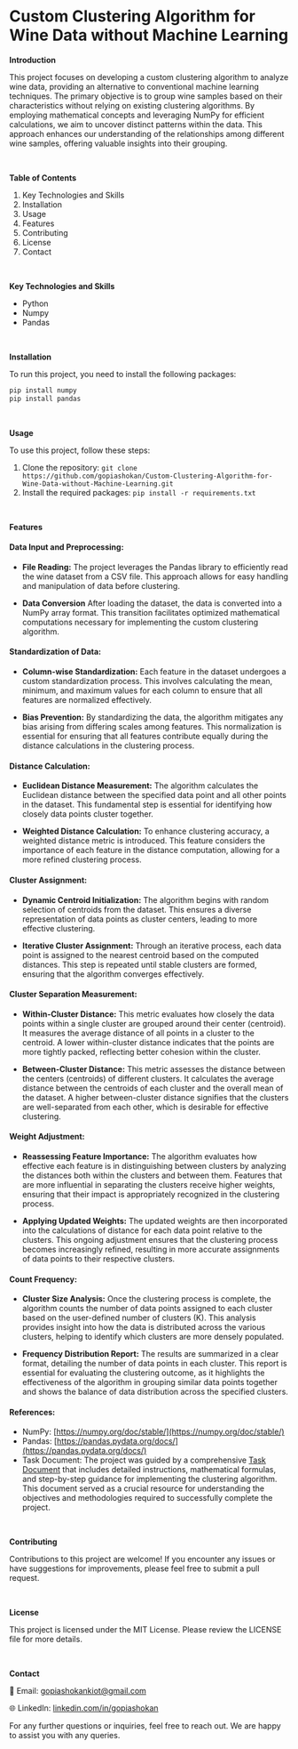 # Custom Clustering Algorithm for Wine Data without Machine Learning

**Introduction**

This project focuses on developing a custom clustering algorithm to analyze wine data, providing an alternative to conventional machine learning techniques. The primary objective is to group wine samples based on their characteristics without relying on existing clustering algorithms. By employing mathematical concepts and leveraging NumPy for efficient calculations, we aim to uncover distinct patterns within the data. This approach enhances our understanding of the relationships among different wine samples, offering valuable insights into their grouping.

<br />

**Table of Contents**

1. Key Technologies and Skills
2. Installation
3. Usage
4. Features
5. Contributing
6. License
7. Contact

<br />

**Key Technologies and Skills**
- Python
- Numpy
- Pandas

<br />

**Installation**

To run this project, you need to install the following packages:

```python
pip install numpy
pip install pandas
```

<br />

**Usage**

To use this project, follow these steps:

1. Clone the repository: ```git clone https://github.com/gopiashokan/Custom-Clustering-Algorithm-for-Wine-Data-without-Machine-Learning.git```
2. Install the required packages: ```pip install -r requirements.txt```

<br />

**Features**

#### Data Input and Preprocessing:
   - **File Reading:** The project leverages the Pandas library to efficiently read the wine dataset from a CSV file. This approach allows for easy handling and manipulation of data before clustering.

   - **Data Conversion** After loading the dataset, the data is converted into a NumPy array format. This transition facilitates optimized mathematical computations necessary for implementing the custom clustering algorithm.

#### Standardization of Data:
   - **Column-wise Standardization:** Each feature in the dataset undergoes a custom standardization process. This involves calculating the mean, minimum, and maximum values for each column to ensure that all features are normalized effectively.

   - **Bias Prevention:** By standardizing the data, the algorithm mitigates any bias arising from differing scales among features. This normalization is essential for ensuring that all features contribute equally during the distance calculations in the clustering process.

#### Distance Calculation:
   - **Euclidean Distance Measurement:** The algorithm calculates the Euclidean distance between the specified data point and all other points in the dataset. This fundamental step is essential for identifying how closely data points cluster together.

   - **Weighted Distance Calculation:** To enhance clustering accuracy, a weighted distance metric is introduced. This feature considers the importance of each feature in the distance computation, allowing for a more refined clustering process.

#### Cluster Assignment:
   - **Dynamic Centroid Initialization:** The algorithm begins with random selection of centroids from the dataset. This ensures a diverse representation of data points as cluster centers, leading to more effective clustering.

   - **Iterative Cluster Assignment:** Through an iterative process, each data point is assigned to the nearest centroid based on the computed distances. This step is repeated until stable clusters are formed, ensuring that the algorithm converges effectively.

#### Cluster Separation Measurement:
   - **Within-Cluster Distance:** This metric evaluates how closely the data points within a single cluster are grouped around their center (centroid). It measures the average distance of all points in a cluster to the centroid. A lower within-cluster distance indicates that the points are more tightly packed, reflecting better cohesion within the cluster.

   - **Between-Cluster Distance:** This metric assesses the distance between the centers (centroids) of different clusters. It calculates the average distance between the centroids of each cluster and the overall mean of the dataset. A higher between-cluster distance signifies that the clusters are well-separated from each other, which is desirable for effective clustering.

#### Weight Adjustment:
   - **Reassessing Feature Importance:** The algorithm evaluates how effective each feature is in distinguishing between clusters by analyzing the distances both within the clusters and between them. Features that are more influential in separating the clusters receive higher weights, ensuring that their impact is appropriately recognized in the clustering process.

   - **Applying Updated Weights:** The updated weights are then incorporated into the calculations of distance for each data point relative to the clusters. This ongoing adjustment ensures that the clustering process becomes increasingly refined, resulting in more accurate assignments of data points to their respective clusters.

#### Count Frequency:
   - **Cluster Size Analysis:** Once the clustering process is complete, the algorithm counts the number of data points assigned to each cluster based on the user-defined number of clusters (K). This analysis provides insight into how the data is distributed across the various clusters, helping to identify which clusters are more densely populated.

   - **Frequency Distribution Report:** The results are summarized in a clear format, detailing the number of data points in each cluster. This report is essential for evaluating the clustering outcome, as it highlights the effectiveness of the algorithm in grouping similar data points together and shows the balance of data distribution across the specified clusters.


#### References:

   - NumPy: [https://numpy.org/doc/stable/](https://numpy.org/doc/stable/)
   - Pandas: [https://pandas.pydata.org/docs/](https://pandas.pydata.org/docs/)
   - Task Document: The project was guided by a comprehensive [Task Document](https://github.com/gopiashokan/Custom-Clustering-Algorithm-for-Wine-Data-without-Machine-Learning/blob/main/input/Task%20Document.pdf) that includes detailed instructions, mathematical formulas, and step-by-step guidance for implementing the clustering algorithm. This document served as a crucial resource for understanding the objectives and methodologies required to successfully complete the project.

<br />

**Contributing**

Contributions to this project are welcome! If you encounter any issues or have suggestions for improvements, please feel free to submit a pull request.

<br />

**License**

This project is licensed under the MIT License. Please review the LICENSE file for more details.

<br />

**Contact**

📧 Email: gopiashokankiot@gmail.com 

🌐 LinkedIn: [linkedin.com/in/gopiashokan](https://www.linkedin.com/in/gopiashokan)

For any further questions or inquiries, feel free to reach out. We are happy to assist you with any queries.

